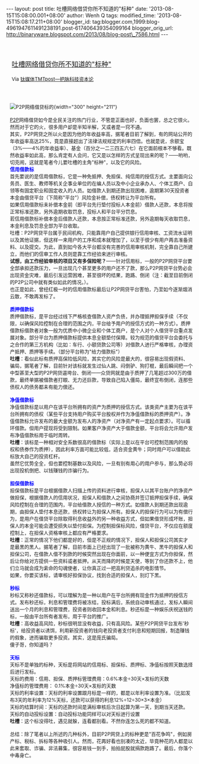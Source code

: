 --- layout: post title: 吐槽网络借贷你所不知道的"标种" date:
'2013-08-15T15:08:00.001+08:00' author: Wenh Q tags: modified\_time:
'2013-08-15T15:08:17.211+08:00' blogger\_id:
tag:blogger.com,1999:blog-4961947611491238191.post-617406439354099164
blogger\_orig\_url:
http://binaryware.blogspot.com/2013/08/blog-post\_7586.html ---
<div style="margin: 10px; padding: 5px;">

<div style="font-size: 18px;">

[\
吐槽网络借贷你所不知道的"标种"](http://www.tmtpost.com/56534.html)

</div>

<div style="font-size: 13px;">

Via [钛媒体TMTpost—把脉科技资本论](http://www.tmtpost.com/)

</div>

</div>

<div style="font-size: 13px; padding: 15px 0 10px 10px;">

![P2P网络借贷标的](http://www.tmtpost.com/wp-content/uploads/2013/08/137653288877.jpg "P2P网络借贷标的"){width="300"
height="211"}\
\
[P2P](http://www.tmtpost.com/tag/p2p "查看 P2P 中的全部文章")网络借贷如今是全民关注的热门行业，不管是正面也好，负面也罢，总之它很火。然而对于它的火，很多用户却是半知半解，又或者是一窍不通。\
其实，P2P网贷之所以火是因为他的年收益率高，据笔者目前了解到，有的网站公开的年收益率高达25%，竟是直接超出了法律法规规定的利率四倍。也就是说，余额宝（3%——4%的年收益率）、基金（百分之一二三四五六七）在它面前根本不够看。既然收益率如此高，那么肯定有人会问，它又是以怎样的方式呈现出来的呢？——哟哟，切克闹，这就是笔者今儿要吐槽的主角"标种"，以及它的风险。\
<span style="color: blue;">**信用借款标**</span>\
首先要说的是信用借款标，它是一种免抵押、免担保、纯信用的授信方式。主要面向公务员、医生、教师等机关企事业单位的在编人员以及中小企业承办人、个体工商户、白领等有固定职业和固定收入的人员。如借款人到期还款出现困难，逾期第30天投资者本金由借贷平台（下简称"平台"）风险金补偿，债权转让为平台所有。\
如果信用借款标未补偿本金前（即平台先行垫付投标人本金前）借款人还款，本息将按正常标准还款，另外逾期收取罚息，投标人和平台平分罚息。\
若信用借款标补偿本金后借款人还款，本息按正常标准还款，另外逾期每天收取罚息，本金利息及罚息全部为平台收取。\
吐槽：P2P网贷平台属于民间机构，只能靠用户自己提供银行信用审核、工资流水证明以及其他证据，但这样一来用户的工序和成本就增加了，以至于很少有用户再去准备资料、以及提交。为此，直到如今各大平台都没有完善的信用审核机制，完全靠自己所建立，而他们的信审工作人员则是靠工作经验来进行审核。\
**试想，由工作经验审核的项目又有多保险呢？**——针对信用标，一般的P2P网贷平台要全部承担还款压力，一旦出现几个甚至更多的用户还不了款，那么P2P网贷平台势必会出现资金灾难，最后引发运营困难，甚至很坏的结果，跑路、倒闭（注：截至目前倒闭的P2P公司中就有类似如此的情况。）。\
也正是如此，曾经红极一时的信用借款标最后让P2P网贷平台害怕，乃至如今逐渐烟消云散，不敢再发标了。\
\
**<span style="color: blue;">质押借款标</span>**\
质押借款标，是平台经过线下严格核查借款人资产负债，并办理抵押担保手续（不仅限，以确保风险控制在合理的范围之内，平台给予用户的授信方式的一种方式）。质押借款标借款者对象一般为优质中小微企业和个体工商户，是个人对个人借贷平台重点发展对象。部分平台为质押借款标提供本息全额垫付保障。较为规范的借贷平台会委托与之合作的第三方机构（比如：车行、小额贷款公司等）对借款人进行严格审核，办理资产抵押、质押等手续。（部分平台称为"给力借款标"）\
**吐槽**：看似此标有质押高保险低风险，其实它的风险是最大的，很容易出现假资料、骗局，据笔者了解，目前针对该标就发生过仙人跳、闷倒驴、狗打棍，最后瞬间把一个中型甚至大型的P2P网贷逼垮台、倒闭——众贷网就是由于质押了几笔超过300万的借款，最终单据被借款者打眼、无力还巨款，导致自己陷入僵局，最终宣布倒闭，连那些债权人的债务都未有能力偿还。\
\
**<span style="color: blue;">净值借款标</span>**\
净值借款标是以用户在该平台所拥有的资产为质押的授信方式。该类资产主要为在该平台所拥有的债权（某些平台支持用户购买平台股权并作为净值借款标的质押资产）。净值借款标允许发布的最大金额为发布人的净资产（对净资产有一定起点要求）。可以循环借款。但用户提现将受到限制。如果客户净资产大于借款金额，平台将会允许用户发布净值借款标用于临时周转。\
**吐槽**：该标是一种相对安全系数很高的借款标（实际上是以在平台可控制范围内的股权和债券作为质押），因此利率方面可能比较低，适合资金黄牛；同时用户可以借助此标放大自己的投资杠杆。\
虽然它优势全全，但也要控制基数以及风险，一旦有别有用心的用户参与，那么势必将出现投机倒把、以钱赚钱的诈骗行为。\
\
<span style="color: blue;">**担保借款标**</span>\
担保借款标是平台根据借款人扫描上传的资料进行审核，担保人以其平台账户的净资产做担保，根据借款人的信用状况，担保人和借款人之间协商并签订抵押担保手续，确保风险控制在合理的范围内，平台给借款人授信的一种方式。如借款人到期还款出现逾期，由担保人垫付本息还款，债权转让为担保人所有。担保人的担保行为可以为有偿行为，是用户在借贷平台除取得利息收益外的另一种收益方式，但如果借贷形成坏账，担保人的本金可能会遭受损失以垫付担保。为控制担保标风险，借贷平台，不仅应在额度控制上，在担保人资格审核上都应有严格要求。\
**吐槽**：正常的情况下他们都是好的，但是不正规的情况下，担保人和担保公司其实才是最黑的黑人。据笔者了解，目前市面上已经出现了一批被称为黄牛、黑牛的担保人和担保公司，在借款人借不到款的时候突然出现在你面前，以一种便宜方式为你担保，然后让你给对方提供一些资料或者抵押。从天而降的时候是天使，等到了你还款不上，他们立马就会成为索命的勾魂使者，让你真正过一把高利贷追杀的电影情节。\
如果，你要买该标，请审核好担保协议，找到合适的担保人，别灯下黑。\
\
<span style="color: blue;">**秒标**</span>\
秒标又称秒还借款标，可以理解为是一种以用户在平台所拥有现金作为抵押的授信方式。发布秒还标，利息和管理费将被冻结，投标满后，系统自动审核通过，发标人瞬间送出一个月的利息和管理费，投资者则收回本金和利息。秒还标是一种娱乐庆祝送钱的标，一般由平台所有者发布，用于平台的推广。\
**吐槽**：高收益高风险，秒标很明显没有收益，只有高风险。某些P2P网贷平台发布'秒标'，给投资者以诱饵，利用新投资者的钱向老投资者支付利息和短期回报，制造赚钱的假象，进而骗取更多投资。其实，这是庞氏骗局。\
傻子哥，你知道吗？\
\
<span style="color: blue;">**天标**</span>\
天标不是单独的标种，天标是将网站的信用标、担保标、质押标、净值标按照天数选择后进行发标。\
天标的费用：信用、担保、质押标管理费用：0.6%本金÷30天×发标的天数\
净值标的管理费用： 0.1%本金÷30天×发标的天数\
天标的利率设置：天标的利率设置跟月标是一样的，都是以年利率设置为准。（比如发布3天的年利率为12%天标，还款可以获得的利息12%÷12÷30×3×本金）\
天标的结算时间：天标的还款时间是满标审核后次日起算为第一天，到期当天还款。\
天标的自动投标设置：自动投标功能同样可以对天标进行设置\
**吐槽**：这个标没得吐，遇见就躲，连看都别看。不然你连怎么死的都不知道。\
\
总结：除了笔者以上所述的几种标外，目前P2P网贷上的标种更是"百花争鸣"，例如房产标、税标、拆标等各种吸引人。然而，花再好看也别凑的太近，毕竟种花的人都是以此来套取、诈骗、非法募集，很容易钱一到手，拍拍屁股就捐款跑路了。最后，你落个中毒身亡。

</div>
